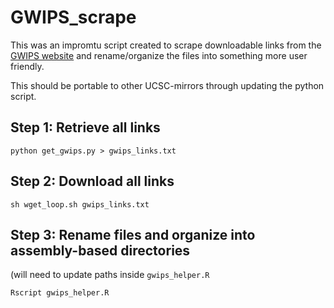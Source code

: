 # GWIPS_scrape
This was an impromtu script created to scrape downloadable links from the [GWIPS website](https://gwips.ucc.ie/downloads/index.html) and rename/organize the files into something more user friendly.

This should be portable to other UCSC-mirrors through updating the python script.

## Step 1: Retrieve all links
```
python get_gwips.py > gwips_links.txt
```

## Step 2: Download all links
```
sh wget_loop.sh gwips_links.txt
```

## Step 3: Rename files and organize into assembly-based directories
(will need to update paths inside `gwips_helper.R`
```
Rscript gwips_helper.R
```
